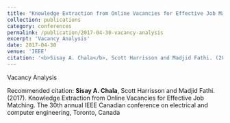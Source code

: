 ```yaml
---
title: "Knowledge Extraction from Online Vacancies for Effective Job Matching"
collection: publications
category: conferences
permalink: /publication/2017-04-30-vacancy-analysis
excerpt: 'Vacancy Analysis'
date: 2017-04-30
venue: 'IEEE'
citation: '<b>Sisay A. Chala</b>, Scott Harrisson and Madjid Fathi. (2017). Knowledge Extraction from Online Vacancies for Effective Job Matching. The 30th annual IEEE Canadian conference on electrical and computer engineering, Toronto, Canada'
---
```

Vacancy Analysis

Recommended citation: <b>Sisay A. Chala</b>, Scott Harrisson and Madjid Fathi. (2017). Knowledge Extraction from Online Vacancies for Effective Job Matching. The 30th annual IEEE Canadian conference on electrical and computer engineering, Toronto, Canada
